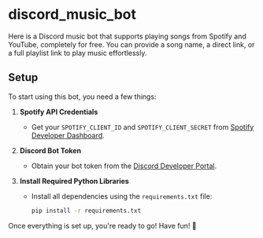 # discord_music_bot
Here is a Discord music bot that supports playing songs from Spotify and YouTube, completely for free. You can provide a song name, a direct link, or a full playlist link to play music effortlessly.

## Setup

To start using this bot, you need a few things:

1. **Spotify API Credentials**  
   - Get your `SPOTIFY_CLIENT_ID` and `SPOTIFY_CLIENT_SECRET` from [Spotify Developer Dashboard](https://developer.spotify.com/).

2. **Discord Bot Token**  
   - Obtain your bot token from the [Discord Developer Portal](https://discord.com/developers).

3. **Install Required Python Libraries**  
   - Install all dependencies using the `requirements.txt` file:
     ```sh
     pip install -r requirements.txt
     ```

Once everything is set up, you're ready to go! Have fun! 🎵


